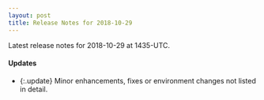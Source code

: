 ```yaml
---
layout: post
title: Release Notes for 2018-10-29
---
```


Latest release notes for 2018-10-29 at 1435-UTC.

<div class='updates' markdown='1'>

#### Updates

- {:.update} Minor enhancements, fixes or environment changes not listed in detail.

</div>


